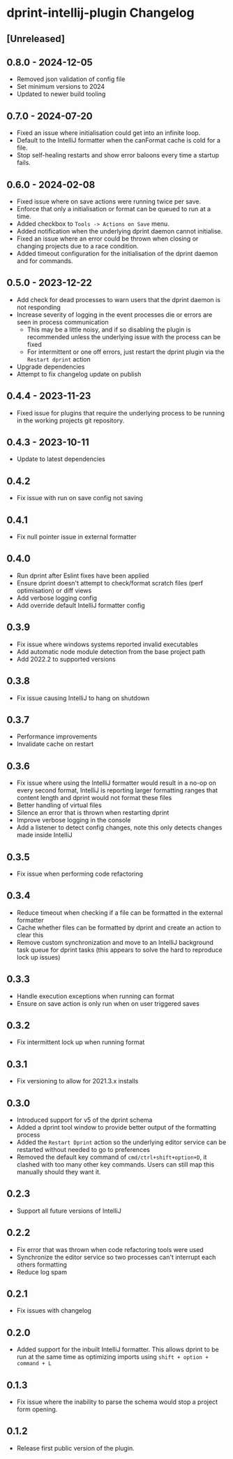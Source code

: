 <!-- Keep a Changelog guide -> https://keepachangelog.com -->

# dprint-intellij-plugin Changelog

## [Unreleased]

## 0.8.0 - 2024-12-05

- Removed json validation of config file
- Set minimum versions to 2024
- Updated to newer build tooling

## 0.7.0 - 2024-07-20

- Fixed an issue where initialisation could get into an infinite loop.
- Default to the IntelliJ formatter when the canFormat cache is cold for a file.
- Stop self-healing restarts and show error baloons every time a startup fails.

## 0.6.0 - 2024-02-08

- Fixed issue where on save actions were running twice per save.
- Enforce that only a initialisation or format can be queued to run at a time.
- Added checkbox to `Tools -> Actions on Save` menu.
- Added notification when the underlying dprint daemon cannot initialise.
- Fixed an issue where an error could be thrown when closing or changing projects due to a race condition.
- Added timeout configuration for the initialisation of the dprint daemon and for commands.

## 0.5.0 - 2023-12-22

- Add check for dead processes to warn users that the dprint daemon is not responding
- Increase severity of logging in the event processes die or errors are seen in process communication
    - This may be a little noisy, and if so disabling the plugin is recommended unless the underlying issue with the
      process can be fixed
    - For intermittent or one off errors, just restart the dprint plugin via the `Restart dprint` action
- Upgrade dependencies
- Attempt to fix changelog update on publish

## 0.4.4 - 2023-11-23

- Fixed issue for plugins that require the underlying process to be running in the working projects git repository.

## 0.4.3 - 2023-10-11

- Update to latest dependencies

## 0.4.2

- Fix issue with run on save config not saving

## 0.4.1

- Fix null pointer issue in external formatter

## 0.4.0

- Run dprint after Eslint fixes have been applied
- Ensure dprint doesn't attempt to check/format scratch files (perf optimisation) or diff views
- Add verbose logging config
- Add override default IntelliJ formatter config

## 0.3.9

- Fix issue where windows systems reported invalid executables
- Add automatic node module detection from the base project path
- Add 2022.2 to supported versions

## 0.3.8

- Fix issue causing IntelliJ to hang on shutdown

## 0.3.7

- Performance improvements
- Invalidate cache on restart

## 0.3.6

- Fix issue where using the IntelliJ formatter would result in a no-op on every second format, IntelliJ is reporting
  larger formatting ranges that content length and dprint would not format these files
- Better handling of virtual files
- Silence an error that is thrown when restarting dprint
- Improve verbose logging in the console
- Add a listener to detect config changes, note this only detects changes made inside IntelliJ

## 0.3.5

- Fix issue when performing code refactoring

## 0.3.4

- Reduce timeout when checking if a file can be formatted in the external formatter
- Cache whether files can be formatted by dprint and create an action to clear this
- Remove custom synchronization and move to an IntelliJ background task queue for dprint tasks (this appears to solve
  the hard to reproduce lock up issues)

## 0.3.3

- Handle execution exceptions when running can format
- Ensure on save action is only run when on user triggered saves

## 0.3.2

- Fix intermittent lock up when running format

## 0.3.1

- Fix versioning to allow for 2021.3.x installs

## 0.3.0

- Introduced support for v5 of the dprint schema
- Added a dprint tool window to provide better output of the formatting process
- Added the `Restart Dprint` action so the underlying editor service can be restarted without needed to go to
  preferences
- Removed the default key command of `cmd/ctrl+shift+option+D`, it clashed with too many other key commands. Users can
  still map this manually should they want it.

## 0.2.3

- Support all future versions of IntelliJ

## 0.2.2

- Fix error that was thrown when code refactoring tools were used
- Synchronize the editor service so two processes can't interrupt each others formatting
- Reduce log spam

## 0.2.1

- Fix issues with changelog

## 0.2.0

- Added support for the inbuilt IntelliJ formatter. This allows dprint to be run at the same time as optimizing imports
  using `shift + option + command + L`

## 0.1.3

- Fix issue where the inability to parse the schema would stop a project form opening.

## 0.1.2

- Release first public version of the plugin.
